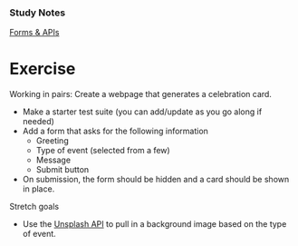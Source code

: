 ### Study Notes
[Forms & APIs](https://github.com/getfutureproof/fp_guides_wiki/wiki/Forms-and-APIs)

# Exercise
Working in pairs:
Create a webpage that generates a celebration card.
- Make a starter test suite (you can add/update as you go along if needed)
- Add a form that asks for the following information
  - Greeting
  - Type of event (selected from a few)
  - Message
  - Submit button
- On submission, the form should be hidden and a card should be shown in place.


Stretch goals
- Use the [Unsplash API](https://unsplash.com/documentation#search-photos) to pull in a background image based on the type of event.



